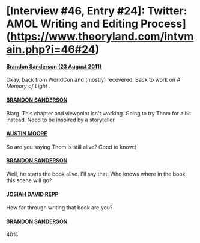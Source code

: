 # [Interview #46, Entry #24]: Twitter: AMOL Writing and Editing Process](https://www.theoryland.com/intvmain.php?i=46#24)

#### [Brandon Sanderson (23 August 2011)](http://twitter.com/BrandSanderson/status/106070560487911424)

Okay, back from WorldCon and (mostly) recovered. Back to work on
*A Memory of Light*
.

#### [BRANDON SANDERSON](http://twitter.com/BrandSanderson/status/106123521532493824)

Blarg. This chapter and viewpoint isn't working. Going to try Thom for a bit instead. Need to be inspired by a storyteller.

#### [AUSTIN MOORE](http://twitter.com/Southpaw2014/status/106132823013998592)

So are you saying Thom is still alive? Good to know:)

#### [BRANDON SANDERSON](http://twitter.com/BrandSanderson/status/106137084439441408)

Well, he starts the book alive. I'll say that. Who knows where in the book this scene will go?

#### [JOSIAH DAVID REPP](http://twitter.com/daJozenOne/status/106124553989799936)

How far through writing that book are you?

#### [BRANDON SANDERSON](http://twitter.com/BrandSanderson/status/106133068456280064)

40%

